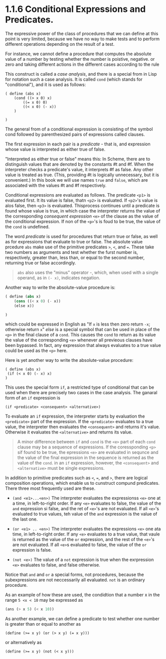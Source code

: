 # 1.1.6 Conditional Expressions and Predicates.

The expressive power of the class of procedures that we can define at this point is very limited, because we have no way to make tests and to perform different operations depending on the result of a test.

For instance, we cannot define a procedure that computes the absolute value of a number by testing whether the number is poistive, negative. or zero and taking different actions in the different cases according to the rule

This construct is called a *case analysis*, and there is a special from in Lisp for notation such a case analysis. It is called `cond` (which stands for "conditional"), and it is used as follows:

```
( define (abs x)
    (cond ((> x 0) x)
        ((= x 0) 0)
        ((< x 0) (- x))
    )

)
```

The general from of a conditional expression is consisting of the symbol cond followed by parenthesized pairs of expressions called clauses.

The first expression in each pair is a *predicate* - that is, and expression whose value is interpreted as either true of false.

"Interpreted as either true or false" means this: In Scheme, there are to distinguish values that are denoted by the constants #t and #f. When the interpreter checks a predicate's value, it interprets #f as false. Any other value is treated as true. (This, providing #t is logically unnecessary, but it is convenient.) In this book we will use names `true` and `false`, which are associated with the values #t and #f respectively.

Conditional expressions are evaluated as follows. The predicate `<p1>` is evaluated first. It its value is false, thatn `<p2>` is evaluated. If `<p2>`'s value is alos false, then `<p3>` is evaluated. Thisprocess continues until a predicate is found whose value is true, in which case the interpreter returns the value of the corresponding *consequent expression* `<e>` of the clause as the value of the conditional expression. If non of the `<p>`'s is foud to be true, the value of the `cond` is undefined.

The word *predicate* is used for procedures that return true or false, as well as for expressions that evaluate to true or false. The absolute value prcedure `abs` make use of the primitive predicates `>`, `<`, and `=`. These take two numbers as arguments and test whether the furst number is, respectively, greater than, less than, or equal to the second number, returning true or false accordingly.

> `abs` also uses the "minus" operator -, which, when used with a single operand, as in `(- x)`, indicates negation.

Another way to write the absolute-value procedure is:

```lisp
( define (abs x)
    (cons ((< x 0) (- x))
    (else x))

)
```

which could be expressed in English as "If `x` is less then zero return `-x`; otherwise return `x`"  *else* is a special symbol that can be used in place of the `<p>` in the final clause of a `cond`. This causes the `cond` to return as its value the value of the corresponding `<e>` whenever all previeous clauses have been bypassed. In fact, any expression that always evaluates to a true value could be used as the `<p>` here.

Here is yet another way to write the absolute-value procedure:

```list
( define (abs x)
 (if (< x 0) (- x) x)
)
```

This uses the special form `if`, a restricted type of conditional that can be used when there are precisely two cases in the case analysis. The ganaral form of an `if` expression is

`(if <predicate> <consequent> <alternative>)`

To evaluate an `if` expression, the interpreter starts by evaluation the `<predicate>` part of the expression. If the `<predicate>` evaluates to a true value, the interpreter then evaluates the `<consequent>` and returns it's value. Otherwise it evaluates the `<alternative>` and returns its value.

> A minor difference between `if` and `cond` is the `<e>` part of each `cond` clause may be a sequence of expressions. If the coressponding `<p>` sif found to be true, the epressions `<e>` are evaluated in sequnce and the value of the final expression in the sequence is returned as the value of the `cond`. in an `if` expression, however, the `<consequent>` and `<alternative>` must be single expressions.

In addition to primitive predicates such as `<`, `=`, and `>`, there are logical composition operations, which enable us to cunstruct compund predicates. There three most frequently used are these.

- `(and <e1>...<en>)` The interpreter evaluates the expressionss `<e>` one at a time, in left-to-right order. If any `<e>` evaluates to false, the value of the `and` expression si false, and the ret of `<e>`'s are not evaluated. If all `<e>`'s evaluated to true values, teh value of the `and` expression is the value of the last one.

- `(or <e1> .. <en>)` The interpreter evaluates the expressions `<e>` one ata time, in left-to-right order. If any `<e>` evaluates to a true value, that vaule is returned as the value of the `or` expression, and the rest of the `<e>`'s are not evaluated. If all `<e>`s evaluated to false, the value of the `or` expression is false.

- `(not <e>)` The value of a `not` expression is true when the exrpression `<e>` evaluates to false, and false otherwise.

Notice that `and` and `or` a special forms, not procedures, because the subexpressions are not neccessarily all evaluated. `not` is an ordinary procedure.

As an example of how these are used, the condidtion that a number x in the range `5 <x < 10` may be expressed as

```lisp
(ans (> x 5) (< x 10))
```

As another example, we can define a predicate to test whether one number is greater than or equal to another as

```list
(define (>= x y) (or (> x y) (= x y)))
```

or alternatively as

```list
(define (>= x y) (not (< x y)))
```
